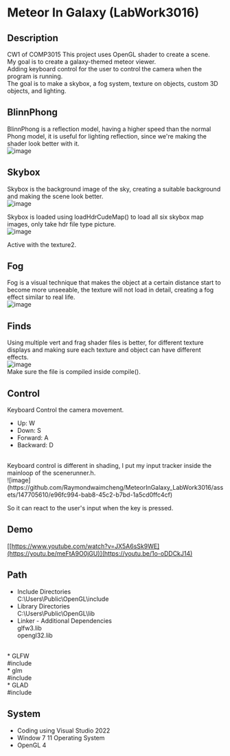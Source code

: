 # Meteor In Galaxy (LabWork3016)
## Description
  CW1 of COMP3015
  This project uses OpenGL shader to create a scene.<br />
  My goal is to create a galaxy-themed meteor viewer.<br />
  Adding keyboard control for the user to control the camera when the program is running.<br />
  The goal is to make a skybox, a fog system, texture on objects, custom 3D objects, and lighting.<br />

## BlinnPhong
BlinnPhong is a reflection model, having a higher speed than the normal Phong model, it is useful for lighting reflection, since we're making the shader look better with it. <br />
![image](https://github.com/Raymondwaimcheng/MeteorInGalaxy_LabWork3016/assets/147705610/3f9890e6-3fcc-44ac-9dcd-e38aa04fe9ce)


## Skybox
Skybox is the background image of the sky, creating a suitable background and making the scene look better.<br />
![image](https://github.com/Raymondwaimcheng/MeteorInGalaxy_LabWork3016/assets/147705610/0d5ac59e-1b8b-4060-9462-8978dca67989) <br />

Skybox is loaded using loadHdrCudeMap() to load all six skybox map images, only take hdr file type picture.<br />
![image](https://github.com/Raymondwaimcheng/MeteorInGalaxy_LabWork3016/assets/147705610/04d82b1b-2517-42f9-a890-8a298236cdf6) <br />

Active with the texture2.<br />

## Fog
Fog is a visual technique that makes the object at a certain distance start to become more unseeable, the texture will not load in detail, creating a fog effect similar to real life. <br />
![image](https://github.com/Raymondwaimcheng/MeteorInGalaxy_LabWork3016/assets/147705610/84880094-6886-494f-9c14-d701e0fed262) <br />

## Finds
Using multiple vert and frag shader files is better, for different texture displays and making sure each texture and object can have different effects.<br />
![image](https://github.com/Raymondwaimcheng/MeteorInGalaxy_LabWork3016/assets/147705610/d8b42d8b-d7fb-417b-94e2-a3b87fc7525c) <br />
Make sure the file is compiled inside compile(). <br />

## Control
Keyboard Control the camera movement.<br />
* Up:       W
* Down:     S
* Forward:  A
* Backward: D
<br />
Keyboard control is different in shading, I put my input tracker inside the mainloop of the scenerunner.h. <br />
![image](https://github.com/Raymondwaimcheng/MeteorInGalaxy_LabWork3016/assets/147705610/e96fc994-bab8-45c2-b7bd-1a5cd0ffc4cf) <br />

So it can react to the user's input when the key is pressed. <br />


## Demo
[[https://www.youtube.com/watch?v=JX5A6sSk9WE](https://youtu.be/meFtA9O0jGU)](https://youtu.be/1o-oDDCkJ14)

## Path
* Include Directories <br />
C:\Users\Public\OpenGL\include <br />
* Library Directories <br />
C:\Users\Public\OpenGL\lib <br />
* Linker - Additional Dependencies <br />
  glfw3.lib <br />
  opengl32.lib <br />
<br />
* GLFW <br />
#include<GLFW/glfw3.h> <br />
* glm <br />
#include<glm/glm/glm.hpp> <br />
* GLAD <br />
#include<glad/glad.h> <br />

## System
* Coding using Visual Studio 2022
* Window 7 11 Operating System
* OpenGL 4

